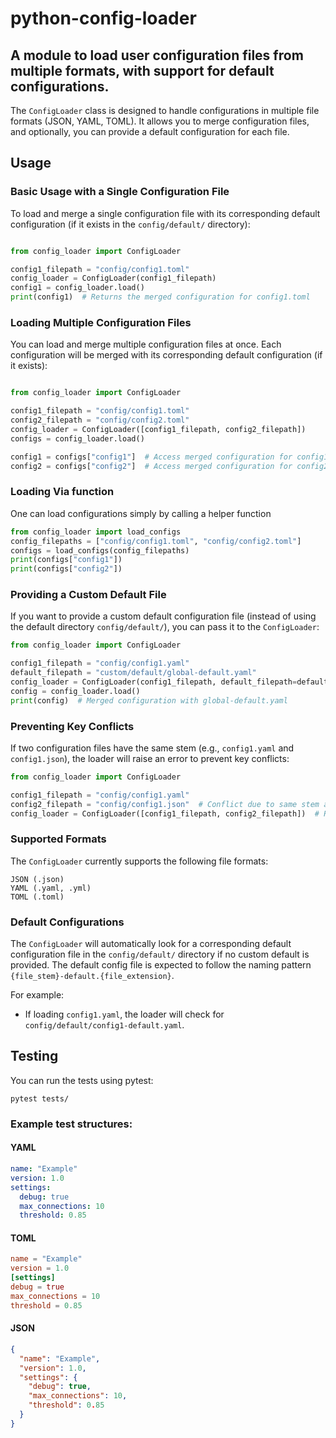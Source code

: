 # python-config-loader
## A module to load user configuration files from multiple formats, with support for default configurations.

The `ConfigLoader` class is designed to handle configurations in multiple file formats (JSON, YAML, TOML). It allows you to merge configuration files, and optionally, you can provide a default configuration for each file.

## Usage
### Basic Usage with a Single Configuration File

To load and merge a single configuration file with its corresponding default configuration (if it exists in the `config/default/` directory):

```python

from config_loader import ConfigLoader

config1_filepath = "config/config1.toml"
config_loader = ConfigLoader(config1_filepath)
config1 = config_loader.load()
print(config1)  # Returns the merged configuration for config1.toml
```

### Loading Multiple Configuration Files

You can load and merge multiple configuration files at once. Each configuration will be merged with its corresponding default configuration (if it exists):

```python

from config_loader import ConfigLoader

config1_filepath = "config/config1.toml"
config2_filepath = "config/config2.toml"
config_loader = ConfigLoader([config1_filepath, config2_filepath])
configs = config_loader.load()

config1 = configs["config1"]  # Access merged configuration for config1.toml
config2 = configs["config2"]  # Access merged configuration for config2.toml
```
### Loading Via function
One can load configurations simply by calling a helper function
```python
from config_loader import load_configs
config_filepaths = ["config/config1.toml", "config/config2.toml"]
configs = load_configs(config_filepaths)
print(configs["config1"])
print(configs["config2"])
```

### Providing a Custom Default File

If you want to provide a custom default configuration file (instead of using the default directory `config/default/`), you can pass it to the `ConfigLoader`:

```python
from config_loader import ConfigLoader

config1_filepath = "config/config1.yaml"
default_filepath = "custom/default/global-default.yaml"
config_loader = ConfigLoader(config1_filepath, default_filepath=default_filepath)
config = config_loader.load()
print(config)  # Merged configuration with global-default.yaml
```

### Preventing Key Conflicts

If two configuration files have the same stem (e.g., `config1.yaml` and `config1.json`), the loader will raise an error to prevent key conflicts:

```python
from config_loader import ConfigLoader

config1_filepath = "config/config1.yaml"
config2_filepath = "config/config1.json"  # Conflict due to same stem as config1.yaml
config_loader = ConfigLoader([config1_filepath, config2_filepath])  # Raises ValueError
```

### Supported Formats

The `ConfigLoader` currently supports the following file formats:

    JSON (.json)
    YAML (.yaml, .yml)
    TOML (.toml)

### Default Configurations

The `ConfigLoader` will automatically look for a corresponding default configuration file in the `config/default/` directory if no custom default is provided. The default config file is expected to follow the naming pattern `{file_stem}-default.{file_extension}`.

For example:

- If loading `config1.yaml`, the loader will check for `config/default/config1-default.yaml`.

## Testing

You can run the tests using pytest:

```console
pytest tests/
```

### Example test structures:
#### YAML
```yaml
name: "Example"
version: 1.0
settings:
  debug: true
  max_connections: 10
  threshold: 0.85
```
#### TOML
```toml
name = "Example"
version = 1.0
[settings]
debug = true
max_connections = 10
threshold = 0.85
```
#### JSON
```json
{
  "name": "Example",
  "version": 1.0,
  "settings": {
    "debug": true,
    "max_connections": 10,
    "threshold": 0.85
  }
}
```
